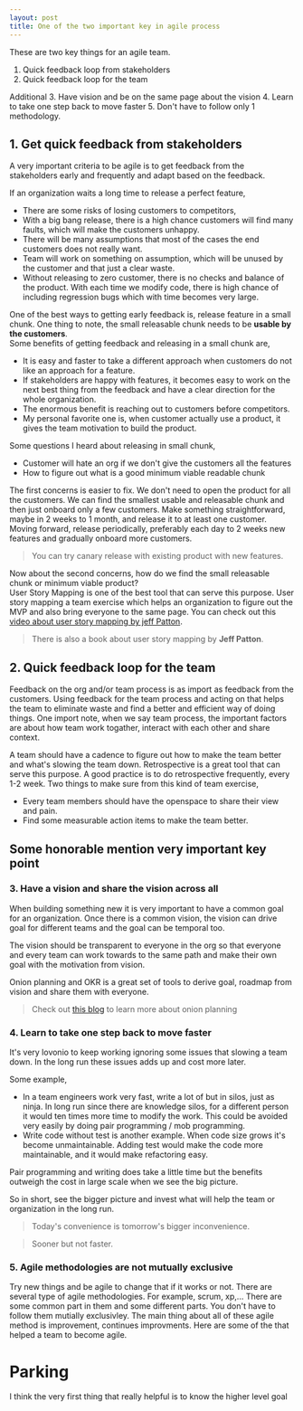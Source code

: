 ```yaml
---
layout: post
title: One of the two important key in agile process
---
```


These are two key things for an agile team.

 1. Quick feedback loop from stakeholders
 2. Quick feedback loop for the team

Additional
 3. Have vision and be on the same page about the vision
 4. Learn to take one step back to move faster
 5. Don't have to follow only 1 methodology.

##  1. Get quick feedback from stakeholders

A very important criteria to be agile is to get feedback from the stakeholders
early and frequently and adapt based on the feedback.

If an organization waits a long time to release a perfect feature, 
 * There are some risks of losing customers to competitors, 
 * With a big bang release, there is a high chance customers will find many
   faults, which will make the customers unhappy.
 * There will be many assumptions that most of the cases the end customers does
   not really want.
 * Team will work on something on assumption, which will be unused by the
   customer and that just a clear waste.
 * Without releasing to zero customer, there is no checks and balance of the
   product. With each time we modify code, there is high chance of including
   regression bugs which with time becomes very large.

One of the best ways to getting early feedback is, release feature in a small
chunk. One thing to note, the small releasable chunk needs to be **usable by the
customers**.  
Some benefits of getting feedback and releasing in a small chunk are,

 * It is easy and faster to take a different approach when customers do not like
   an approach for a feature.
 * If stakeholders are happy with features, it becomes easy to work on the next
   best thing from the feedback and have a clear direction for the whole
   organization.
 * The enormous benefit is reaching out to customers before competitors.
 * My personal favorite one is, when customer actually use a product, it gives
   the team motivation to build the product.

Some questions I heard about releasing in small chunk,
 * Customer will hate an org if we don't give the customers all the features
 * How to figure out what is a good minimum viable readable chunk

The first concerns is easier to fix. We don't need to open the product for all
the customers. We can find the smallest usable and releasable chunk and then
just onboard only a few customers. Make something straightforward, maybe in 2 
weeks to 1 month, and release it to at least one customer. Moving forward, 
release periodically, preferably each day to 2 weeks new features and gradually
onboard more customers.

> You can try canary release with existing product with new features.

Now about the second concerns, how do we find the small releasable chunk or 
minimum viable product?  
User Story Mapping is one of the best tool that can serve this purpose. User
story mapping a team exercise which helps an organization to figure out the MVP
and also bring everyone to the same page.
You can check out this
[video about user story mapping by jeff Patton](https://www.youtube.com/watch?v=AorAgSrHjKM&t=3s).
> There is also a book about user story mapping by **Jeff Patton**.

## 2. Quick feedback loop for the team

Feedback on the org and/or team process is as import as feedback from the 
customers. Using feedback for the team process and acting on that helps the team
to eliminate waste and find a better and efficient way of doing things. One
import note, when we say team process, the important factors are about how team
work togather, interact with each other and share context.

A team should have a cadence to figure out how to make the team better and 
what's slowing the team down. Retrospective is a great tool that can serve this
purpose. A good practice is to do retrospective frequently, every 1-2 week. 
Two things to make sure from this kind of team exercise,
 * Every team members should have the openspace to share their view and pain.
 * Find some measurable action items to make the team better.
 
## Some honorable mention very important key point

### 3. Have a vision and share the vision across all

When building something new it is very important to have a common goal for an
organization. Once there is a common vision, the vision can drive goal for
different teams and the goal can be temporal too.

The vision should be transparent to everyone  in the org so that everyone and
every team can work towards to the same path and make their own goal with the
motivation from vision.

Onion planning and OKR is a great set of tools to derive goal, roadmap from 
vision and share them with everyone.

> Check out [this blog]() to learn more about onion planning

### 4. Learn to take one step back to move faster

It's very lovonio to keep working ignoring some issues that slowing a team down.
In the long run these issues adds up and cost more later.

Some example, 
 * In a team engineers work very fast, write a lot of but in silos, just as
   ninja. In long run since there are knowledge silos, for a different person it
   would ten times more time to modify the work. This could be avoided very easily
   by doing pair programming / mob programming.
 * Write code without test is another example. When code size grows it's become
   unmaintainable. Adding test would make the code more maintainable, and it would
   make refactoring easy.
 
Pair programming and writing does take a little time but the benefits outweigh
the cost in large scale when we see the big picture.

So in short, see the bigger picture and invest what will help the team or
organization in the long run.

> Today's convenience is tomorrow's bigger inconvenience.

> Sooner but not faster.

### 5. Agile methodologies are not mutually exclusive

Try new things and be agile to change that if it works or not.
There are several type of agile methodologies. For example, scrum, xp,...
There are some common part in them and some different parts. You don't have to
follow them mutially exclusivley. The main thing about all of these agile method
is improvement, continues improvments. Here are some of the that helped a team
to become agile.


# Parking

I think the very first thing that really helpful is to know the higher level goal